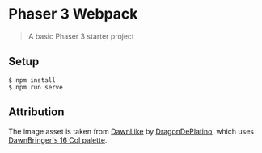 # Phaser 3 Webpack

> A basic Phaser 3 starter project

## Setup

    $ npm install
    $ npm run serve

## Attribution

The image asset is taken from [DawnLike](https://opengameart.org/content/dawnlike-16x16-universal-rogue-like-tileset-v181) by [DragonDePlatino](https://opengameart.org/users/dragondeplatino), which uses [DawnBringer's 16 Col palette](http://pixeljoint.com/forum/forum_posts.asp?TID=12795).
